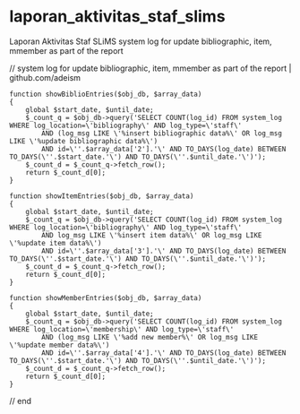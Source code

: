# laporan_aktivitas_staf_slims
Laporan Aktivitas Staf SLiMS
system log for update bibliographic, item, mmember as part of the report 


//  system log for update bibliographic, item, mmember as part of the report | github.com/adeism

    function showBiblioEntries($obj_db, $array_data)
    {
        global $start_date, $until_date;
        $_count_q = $obj_db->query('SELECT COUNT(log_id) FROM system_log WHERE log_location=\'bibliography\' AND log_type=\'staff\'
            AND (log_msg LIKE \'%insert bibliographic data%\' OR log_msg LIKE \'%update bibliographic data%\')
            AND id=\''.$array_data['2'].'\' AND TO_DAYS(log_date) BETWEEN TO_DAYS(\''.$start_date.'\') AND TO_DAYS(\''.$until_date.'\')');
        $_count_d = $_count_q->fetch_row();
        return $_count_d[0];
    }

    function showItemEntries($obj_db, $array_data)
    {
        global $start_date, $until_date;
        $_count_q = $obj_db->query('SELECT COUNT(log_id) FROM system_log WHERE log_location=\'bibliography\' AND log_type=\'staff\'
            AND log_msg LIKE \'%insert item data%\' OR log_msg LIKE \'%update item data%\')
            AND id=\''.$array_data['3'].'\' AND TO_DAYS(log_date) BETWEEN TO_DAYS(\''.$start_date.'\') AND TO_DAYS(\''.$until_date.'\')');
        $_count_d = $_count_q->fetch_row();
        return $_count_d[0];
    }

    function showMemberEntries($obj_db, $array_data)
    {
        global $start_date, $until_date;
        $_count_q = $obj_db->query('SELECT COUNT(log_id) FROM system_log WHERE log_location=\'membership\' AND log_type=\'staff\'
            AND (log_msg LIKE \'%add new member%\' OR log_msg LIKE \'%update member data%\')
            AND id=\''.$array_data['4'].'\' AND TO_DAYS(log_date) BETWEEN TO_DAYS(\''.$start_date.'\') AND TO_DAYS(\''.$until_date.'\')');
        $_count_d = $_count_q->fetch_row();
        return $_count_d[0];
    }
// end 
